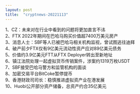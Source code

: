 ```yaml
---
layout: post
title:  "cryptnews-20221113"
---
```

1、CZ：未来对在行业中看到的问题将更加直言不讳  
2、FTX 2022年期间在巴哈马购买价值超7400万美元房产  
3、消息人士：SBF等人已被巴哈马相关机构监视，曾试图逃往迪拜  
4、破产前夕FTX仅有9亿美元流动性资产应对89亿美元债务  
5、价值约3.9亿美元FTT从FTX Deployer转出至新地址  
6、镇江法院处理一起虚拟货币传销案件，涉案约1319万枚USDT  
7、SBF接受巴哈马警方和监管机构的面谈  
8、加密交易平台BitCoke暂停提币  
9、香港财政司司长：稳慎推进虚拟资产业在港发展  
10、Huobi公开部分资产储备，总资产约合35亿美元  
